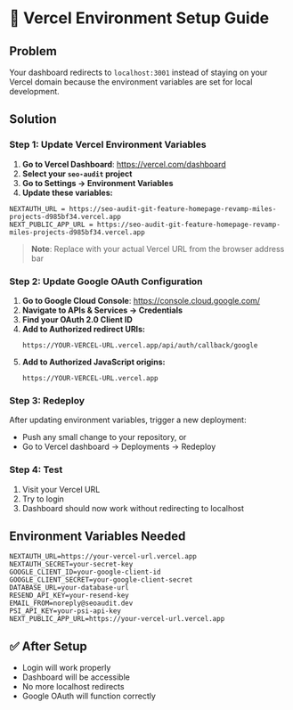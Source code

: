 # 🔧 Vercel Environment Setup Guide

## Problem
Your dashboard redirects to `localhost:3001` instead of staying on your Vercel domain because the environment variables are set for local development.

## Solution

### Step 1: Update Vercel Environment Variables

1. **Go to Vercel Dashboard**: https://vercel.com/dashboard
2. **Select your `seo-audit` project**  
3. **Go to Settings → Environment Variables**
4. **Update these variables:**

```
NEXTAUTH_URL = https://seo-audit-git-feature-homepage-revamp-miles-projects-d985bf34.vercel.app
NEXT_PUBLIC_APP_URL = https://seo-audit-git-feature-homepage-revamp-miles-projects-d985bf34.vercel.app
```

> **Note**: Replace with your actual Vercel URL from the browser address bar

### Step 2: Update Google OAuth Configuration

1. **Go to Google Cloud Console**: https://console.cloud.google.com/
2. **Navigate to APIs & Services → Credentials**
3. **Find your OAuth 2.0 Client ID**
4. **Add to Authorized redirect URIs:**
   ```
   https://YOUR-VERCEL-URL.vercel.app/api/auth/callback/google
   ```
5. **Add to Authorized JavaScript origins:**
   ```
   https://YOUR-VERCEL-URL.vercel.app
   ```

### Step 3: Redeploy

After updating environment variables, trigger a new deployment:
- Push any small change to your repository, or
- Go to Vercel dashboard → Deployments → Redeploy

### Step 4: Test

1. Visit your Vercel URL
2. Try to login
3. Dashboard should now work without redirecting to localhost

## Environment Variables Needed

```
NEXTAUTH_URL=https://your-vercel-url.vercel.app
NEXTAUTH_SECRET=your-secret-key
GOOGLE_CLIENT_ID=your-google-client-id
GOOGLE_CLIENT_SECRET=your-google-client-secret
DATABASE_URL=your-database-url
RESEND_API_KEY=your-resend-key
EMAIL_FROM=noreply@seoaudit.dev
PSI_API_KEY=your-psi-api-key
NEXT_PUBLIC_APP_URL=https://your-vercel-url.vercel.app
```

## ✅ After Setup
- Login will work properly
- Dashboard will be accessible
- No more localhost redirects
- Google OAuth will function correctly
